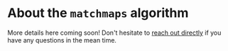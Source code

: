 # About the `matchmaps` algorithm

More details here coming soon! Don't hesitate to [reach out directly](https://github.com/dennisbrookner/matchmaps/issues) if you have any questions in the mean time.
